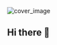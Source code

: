 <img alt="cover_image" src="https://github.com/sobahus/sobahus/blob/main/MSOBAHUS%20SURURIN%20NI%E2%80%99AM.jpg">

## Hi there 👋

